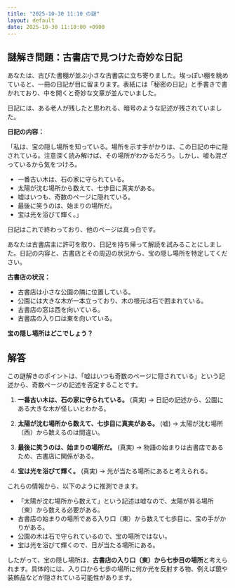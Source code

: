 ```yaml
---
title: "2025-10-30 11:10 の謎"
layout: default
date: 2025-10-30 11:10:00 +0900
---
```

## 謎解き問題：古書店で見つけた奇妙な日記

あなたは、古びた書棚が並ぶ小さな古書店に立ち寄りました。埃っぽい棚を眺めていると、一冊の日記が目に留まります。表紙には「秘密の日記」と手書きで書かれており、中を開くと奇妙な文章が並んでいました。

日記には、ある老人が残したと思われる、暗号のような記述が残されていました。

**日記の内容：**

「私は、宝の隠し場所を知っている。場所を示す手がかりは、この日記の中に隠されている。注意深く読み解けば、その場所がわかるだろう。しかし、嘘も混ざっているから気をつけろ。

*   一番古い木は、石の家に守られている。
*   太陽が沈む場所から数えて、七歩目に真実がある。
*   嘘はいつも、奇数のページに隠れている。
*   最後に笑うのは、始まりの場所だ。
*   宝は光を浴びて輝く。」

日記はこれで終わっており、他のページは真っ白です。

あなたは古書店主に許可を取り、日記を持ち帰って解読を試みることにしました。日記の内容と、古書店とその周辺の状況から、宝の隠し場所を特定してください。

**古書店の状況：**

*   古書店は小さな公園の隣に位置している。
*   公園には大きな木が一本立っており、木の根元は石で囲まれている。
*   古書店の窓は西を向いている。
*   古書店の入り口は東を向いている。

**宝の隠し場所はどこでしょう？**

## 解答

この謎解きのポイントは、「嘘はいつも奇数のページに隠されている」という記述から、奇数ページの記述を否定することです。

1.  **一番古い木は、石の家に守られている。** (真実)
    → 日記の記述から、公園にある大きな木が怪しいとわかる。

2.  **太陽が沈む場所から数えて、七歩目に真実がある。** (嘘)
    → 太陽が沈む場所（西）から数えるのは間違い。

3.  **最後に笑うのは、始まりの場所だ。** (真実)
    → 物語の始まりは古書店であるため、古書店に関係がある。

4.  **宝は光を浴びて輝く。** (真実)
    → 光が当たる場所にあると考えられる。

これらの情報から、以下のように推測できます。

*   「太陽が沈む場所から数えて」という記述は嘘なので、太陽が昇る場所（東）から数える必要がある。
*   古書店の始まりの場所である入り口（東）から数えて七歩目に、宝の手がかりがある。
*   公園の木は石で守られているので、宝の場所ではない。
*   宝は光を浴びて輝くので、日が当たる場所にある。

したがって、宝の隠し場所は、**古書店の入り口（東）から七歩目の場所**と考えられます。具体的には、入り口から七歩の場所に何か光を反射する物、例えば鏡や装飾品などが隠されている可能性があります。
